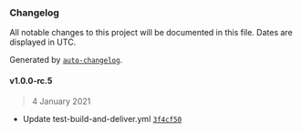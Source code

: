 ### Changelog

All notable changes to this project will be documented in this file. Dates are displayed in UTC.

Generated by [`auto-changelog`](https://github.com/CookPete/auto-changelog).

#### v1.0.0-rc.5

> 4 January 2021

- Update test-build-and-deliver.yml [`3f4cf50`](https://github.com/deleonio/kopfrechentrainer/commit/3f4cf509fa1f6a87a59dc9ce0dd4e4c870cf70ab)
